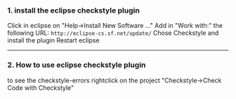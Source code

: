 ### 1. install the eclipse checkstyle plugin

Click in eclipse on "Help->Install New Software ..."
Add in "Work with:" the following URL: `http://eclipse-cs.sf.net/update/`
Chose Checkstyle and install the plugin
Restart eclipse

-----------------------------------------------------------------------------

### 2. How to use eclipse checkstyle plugin

to see the checkstyle-errors rightclick on the project "Checkstyle->Check Code with Checkstyle"